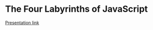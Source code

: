 The Four Labyrinths of JavaScript
=================================

[Presentation link](https://jhwohlgemuth.github.io/slides-javascript-labyrinths/)

